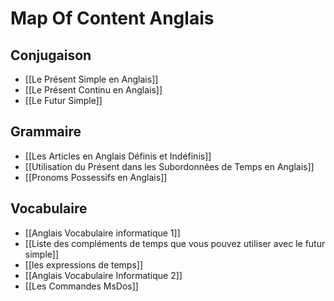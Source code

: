 
# Map Of Content Anglais
## Conjugaison
- [[Le Présent Simple en Anglais]]
- [[Le Présent Continu en Anglais]]
- [[Le Futur Simple]]

## Grammaire
- [[Les Articles en Anglais Définis et Indéfinis]]
- [[Utilisation du Présent dans les Subordonnées de Temps en Anglais]]
- [[Pronoms Possessifs en Anglais]]
## Vocabulaire
- [[Anglais Vocabulaire informatique 1]]
- [[Liste des compléments de temps que vous pouvez utiliser avec le futur simple]]
- [[les expressions de temps]]
- [[Anglais Vocabulaire Informatique 2]]
- [[Les Commandes MsDos]]